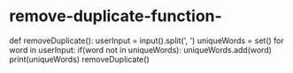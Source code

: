 # remove-duplicate-function-
def removeDuplicate():
    userInput = input().split(', ')
    uniqueWords = set()
    for word in userInput:
        if(word not in uniqueWords):
            uniqueWords.add(word)
    print(uniqueWords)
removeDuplicate()
